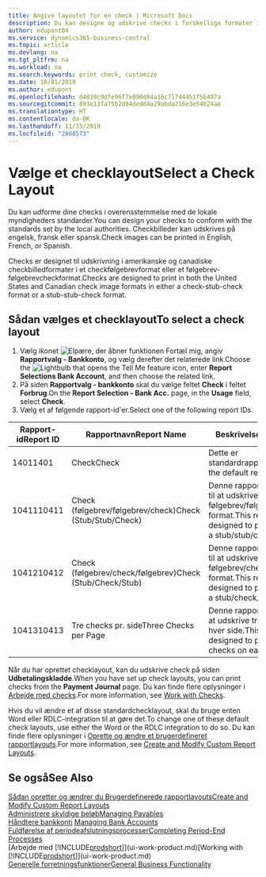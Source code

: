 ```yaml
---
title: Angive layoutet for en check | Microsoft Docs
description: Du kan designe og udskrive checks i forskellige formater i overensstemmelse med standarderne.
author: edupont04
ms.service: dynamics365-business-central
ms.topic: article
ms.devlang: na
ms.tgt_pltfrm: na
ms.workload: na
ms.search.keywords: print check, customize
ms.date: 10/01/2019
ms.author: edupont
ms.openlocfilehash: d4818c9dfe96f7e890d84a16c717d4451f56497a
ms.sourcegitcommit: 893e13fa75b2d04dedd4a29abda216e3e54b24ae
ms.translationtype: HT
ms.contentlocale: da-DK
ms.lasthandoff: 11/15/2019
ms.locfileid: "2808573"
---
```

# <a name="select-a-check-layout"></a><span data-ttu-id="c722d-103">Vælge et checklayout</span><span class="sxs-lookup"><span data-stu-id="c722d-103">Select a Check Layout</span></span>
<span data-ttu-id="c722d-104">Du kan udforme dine checks i overensstemmelse med de lokale myndigheders standarder.</span><span class="sxs-lookup"><span data-stu-id="c722d-104">You can design your checks to conform with the standards set by the local authorities.</span></span> <span data-ttu-id="c722d-105">Checkbilleder kan udskrives på engelsk, fransk eller spansk.</span><span class="sxs-lookup"><span data-stu-id="c722d-105">Check images can be printed in English, French, or Spanish.</span></span>

<span data-ttu-id="c722d-106">Checks er designet til udskrivning i amerikanske og canadiske checkbilledformater i et checkfølgebrevformat eller et følgebrev-følgebrevcheckformat.</span><span class="sxs-lookup"><span data-stu-id="c722d-106">Checks are designed to print in both the United States and Canadian check image formats in either a check-stub-check format or a stub-stub-check format.</span></span>

## <a name="to-select-a-check-layout"></a><span data-ttu-id="c722d-107">Sådan vælges et checklayout</span><span class="sxs-lookup"><span data-stu-id="c722d-107">To select a check layout</span></span>
1. <span data-ttu-id="c722d-108">Vælg ikonet ![Elpære, der åbner funktionen Fortæl mig](media/ui-search/search_small.png "Fortæl mig, hvad du vil foretage dig"), angiv **Rapportvalg - Bankkonto**, og vælg derefter det relaterede link.</span><span class="sxs-lookup"><span data-stu-id="c722d-108">Choose the ![Lightbulb that opens the Tell Me feature](media/ui-search/search_small.png "Tell me what you want to do") icon, enter **Report Selections Bank Account**, and then choose the related link.</span></span>
2. <span data-ttu-id="c722d-109">På siden **Rapportvalg - bankkonto** skal du vælge feltet **Check** i feltet **Forbrug**.</span><span class="sxs-lookup"><span data-stu-id="c722d-109">On the **Report Selection - Bank Acc.** page, in the **Usage** field, select **Check**.</span></span>
3. <span data-ttu-id="c722d-110">Vælg et af følgende rapport-id'er.</span><span class="sxs-lookup"><span data-stu-id="c722d-110">Select one of the following report IDs.</span></span>

| <span data-ttu-id="c722d-111">Rapport-id</span><span class="sxs-lookup"><span data-stu-id="c722d-111">Report ID</span></span> | <span data-ttu-id="c722d-112">Rapportnavn</span><span class="sxs-lookup"><span data-stu-id="c722d-112">Report Name</span></span> | <span data-ttu-id="c722d-113">Beskrivelse</span><span class="sxs-lookup"><span data-stu-id="c722d-113">Description</span></span> |
| --- | --- | --- |
| <span data-ttu-id="c722d-114">1401</span><span class="sxs-lookup"><span data-stu-id="c722d-114">1401</span></span> |<span data-ttu-id="c722d-115">Check</span><span class="sxs-lookup"><span data-stu-id="c722d-115">Check</span></span> |<span data-ttu-id="c722d-116">Dette er standardrapporten.</span><span class="sxs-lookup"><span data-stu-id="c722d-116">This is the default report.</span></span> |
| <span data-ttu-id="c722d-117">10411</span><span class="sxs-lookup"><span data-stu-id="c722d-117">10411</span></span> |<span data-ttu-id="c722d-118">Check (følgebrev/følgebrev/check)</span><span class="sxs-lookup"><span data-stu-id="c722d-118">Check (Stub/Stub/Check)</span></span> |<span data-ttu-id="c722d-119">Denne rapport er designet til at udskrive check i et følgebrev/følgebrev/check-format.</span><span class="sxs-lookup"><span data-stu-id="c722d-119">This report is designed to print checks in a stub/stub/check format.</span></span> |
| <span data-ttu-id="c722d-120">10412</span><span class="sxs-lookup"><span data-stu-id="c722d-120">10412</span></span> |<span data-ttu-id="c722d-121">Check (følgebrev/check/følgebrev)</span><span class="sxs-lookup"><span data-stu-id="c722d-121">Check (Stub/Check/Stub)</span></span> |<span data-ttu-id="c722d-122">Denne rapport er designet til at udskrive check i et følgebrev/check/følgebrev-format.</span><span class="sxs-lookup"><span data-stu-id="c722d-122">This report is designed to print checks in a stub/check/stub format.</span></span> |
| <span data-ttu-id="c722d-123">10413</span><span class="sxs-lookup"><span data-stu-id="c722d-123">10413</span></span> |<span data-ttu-id="c722d-124">Tre checks pr. side</span><span class="sxs-lookup"><span data-stu-id="c722d-124">Three Checks per Page</span></span> |<span data-ttu-id="c722d-125">Denne rapport er udviklet til at udskrive tre checks på hver side.</span><span class="sxs-lookup"><span data-stu-id="c722d-125">This report is designed to print three checks on each page.</span></span> |

<span data-ttu-id="c722d-126">Når du har oprettet checklayout, kan du udskrive check på siden **Udbetalingskladde**.</span><span class="sxs-lookup"><span data-stu-id="c722d-126">When you have set up check layouts, you can print checks from the **Payment Journal** page.</span></span> <span data-ttu-id="c722d-127">Du kan finde flere oplysninger i [Arbejde med checks](payables-how-work-checks.md).</span><span class="sxs-lookup"><span data-stu-id="c722d-127">For more information, see [Work with Checks](payables-how-work-checks.md).</span></span>

<span data-ttu-id="c722d-128">Hvis du vil ændre et af disse standardchecklayout, skal du bruge enten Word eller RDLC-integration til at gøre det.</span><span class="sxs-lookup"><span data-stu-id="c722d-128">To change one of these default check layouts, use either the Word or the RDLC integration to do so.</span></span> <span data-ttu-id="c722d-129">Du kan finde flere oplysninger i [Oprette og ændre et brugerdefineret rapportlayouts](ui-how-create-custom-report-layout.md).</span><span class="sxs-lookup"><span data-stu-id="c722d-129">For more information, see [Create and Modify Custom Report Layouts](ui-how-create-custom-report-layout.md).</span></span>

## <a name="see-also"></a><span data-ttu-id="c722d-130">Se også</span><span class="sxs-lookup"><span data-stu-id="c722d-130">See Also</span></span>
[<span data-ttu-id="c722d-131">Sådan opretter og ændrer du Brugerdefinerede rapportlayouts</span><span class="sxs-lookup"><span data-stu-id="c722d-131">Create and Modify Custom Report Layouts</span></span>](ui-how-create-custom-report-layout.md)  
[<span data-ttu-id="c722d-132">Administrere skyldige beløb</span><span class="sxs-lookup"><span data-stu-id="c722d-132">Managing Payables</span></span>](payables-manage-payables.md)  
<span data-ttu-id="c722d-133">[Håndtere bankkonti](bank-manage-bank-accounts.md) </span><span class="sxs-lookup"><span data-stu-id="c722d-133">[Managing Bank Accounts](bank-manage-bank-accounts.md) </span></span>  
[<span data-ttu-id="c722d-134">Fuldførelse af periodeafslutningsprocesser</span><span class="sxs-lookup"><span data-stu-id="c722d-134">Completing Period-End Processes</span></span>](year-how-complete-period-end-processes.md)  
<span data-ttu-id="c722d-135">[Arbejde med [!INCLUDE[prodshort](includes/prodshort.md)]](ui-work-product.md)</span><span class="sxs-lookup"><span data-stu-id="c722d-135">[Working with [!INCLUDE[prodshort](includes/prodshort.md)]](ui-work-product.md)</span></span>  
[<span data-ttu-id="c722d-136">Generelle forretningsfunktioner</span><span class="sxs-lookup"><span data-stu-id="c722d-136">General Business Functionality</span></span>](ui-across-business-areas.md)
